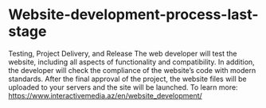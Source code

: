 # Website-development-process-last-stage
Testing, Project Delivery, and Release The web developer will test the website, including all aspects of functionality and compatibility. In addition, the developer will check the compliance of the website’s code with modern standards. After the final approval of the project, the website files will be uploaded to your servers and the site will be launched. To learn more: https://www.interactivemedia.az/en/website_development/
